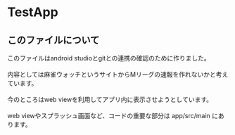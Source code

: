 ﻿# TestApp
<h2>
  このファイルについて
</h2>
<p>
  このファイルはandroid studioとgitとの連携の確認のために作りました。<br><br>内容としては麻雀ウォッチというサイトからMリーグの速報を作れないかと考えています。<br><br>今のところはweb viewを利用してアプリ内に表示させようとしています。
  <br><br>web viewやスプラッシュ画面など、コードの重要な部分は app/src/main にあります。
</p>
